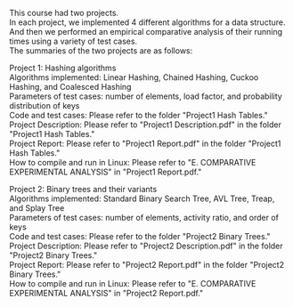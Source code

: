 This course had two projects.  
In each project, we implemented 4 different algorithms for a data structure.  
And then we performed an empirical comparative analysis of their running times using a variety of test cases.  
The summaries of the two projects are as follows:  

Project 1: Hashing algorithms  
Algorithms implemented: Linear Hashing, Chained Hashing, Cuckoo Hashing, and Coalesced Hashing  
Parameters of test cases: number of elements, load factor, and probability distribution of keys  
Code and test cases: Please refer to the folder "Project1 Hash Tables."  
Project Description: Please refer to "Project1 Description.pdf" in the folder "Project1 Hash Tables."  
Project Report: Please refer to "Project1 Report.pdf" in the folder "Project1 Hash Tables."  
How to compile and run in Linux: Please refer to "E. COMPARATIVE EXPERIMENTAL ANALYSIS" in "Project1 Report.pdf."  

Project 2: Binary trees and their variants  
Algorithms implemented: Standard Binary Search Tree, AVL Tree, Treap, and Splay Tree  
Parameters of test cases: number of elements, activity ratio, and order of keys  
Code and test cases: Please refer to the folder "Project2 Binary Trees."  
Project Description: Please refer to "Project2 Description.pdf" in the folder "Project2 Binary Trees."  
Project Report: Please refer to "Project2 Report.pdf" in the folder "Project2 Binary Trees."  
How to compile and run in Linux: Please refer to "E. COMPARATIVE EXPERIMENTAL ANALYSIS" in "Project2 Report.pdf."  
